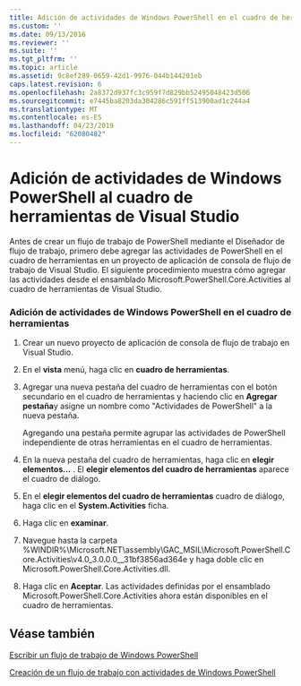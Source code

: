 ```yaml
---
title: Adición de actividades de Windows PowerShell en el cuadro de herramientas de Visual Studio | Microsoft Docs
ms.custom: ''
ms.date: 09/13/2016
ms.reviewer: ''
ms.suite: ''
ms.tgt_pltfrm: ''
ms.topic: article
ms.assetid: 9c8ef289-0659-42d1-9976-044b144201eb
caps.latest.revision: 6
ms.openlocfilehash: 2a8372d937fc3c959f7d829bb52495048423d506
ms.sourcegitcommit: e7445ba8203da304286c591ff513900ad1c244a4
ms.translationtype: MT
ms.contentlocale: es-ES
ms.lasthandoff: 04/23/2019
ms.locfileid: "62080482"
---
```

# <a name="adding-windows-powershell-activities-to-the-visual-studio-toolbox"></a>Adición de actividades de Windows PowerShell al cuadro de herramientas de Visual Studio

Antes de crear un flujo de trabajo de PowerShell mediante el Diseñador de flujo de trabajo, primero debe agregar las actividades de PowerShell en el cuadro de herramientas en un proyecto de aplicación de consola de flujo de trabajo de Visual Studio. El siguiente procedimiento muestra cómo agregar las actividades desde el ensamblado Microsoft.PowerShell.Core.Activities al cuadro de herramientas de Visual Studio.

### <a name="adding-windows-powershell-activities-to-the-toolbox"></a>Adición de actividades de Windows PowerShell en el cuadro de herramientas

1. Crear un nuevo proyecto de aplicación de consola de flujo de trabajo en Visual Studio.

2. En el **vista** menú, haga clic en **cuadro de herramientas**.

3. Agregar una nueva pestaña del cuadro de herramientas con el botón secundario en el cuadro de herramientas y haciendo clic en **Agregar pestaña**y asigne un nombre como "Actividades de PowerShell" a la nueva pestaña.

   Agregando una pestaña permite agrupar las actividades de PowerShell independiente de otras herramientas en el cuadro de herramientas.

4. En la nueva pestaña del cuadro de herramientas, haga clic en **elegir elementos...** . El **elegir elementos del cuadro de herramientas** aparece el cuadro de diálogo.

5. En el **elegir elementos del cuadro de herramientas** cuadro de diálogo, haga clic en el **System.Activities** ficha.

6. Haga clic en **examinar**.

7. Navegue hasta la carpeta %WINDIR%\Microsoft.NET\assembly\GAC_MSIL\Microsoft.PowerShell.Core.Activities\v4.0_3.0.0.0__31bf3856ad364e y haga doble clic en Microsoft.PowerShell.Core.Activities.dll.

8. Haga clic en **Aceptar**. Las actividades definidas por el ensamblado Microsoft.PowerShell.Core.Activities ahora están disponibles en el cuadro de herramientas.

## <a name="see-also"></a>Véase también

[Escribir un flujo de trabajo de Windows PowerShell](./writing-a-windows-powershell-workflow.md)

[Creación de un flujo de trabajo con actividades de Windows PowerShell](./creating-a-workflow-with-windows-powershell-activities.md)